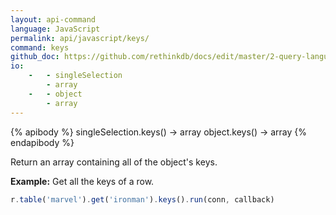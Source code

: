```yaml
---
layout: api-command 
language: JavaScript
permalink: api/javascript/keys/
command: keys
github_doc: https://github.com/rethinkdb/docs/edit/master/2-query-language/api/javascript/document-manipulation/keys.md
io:
    -   - singleSelection
        - array
    -   - object
        - array
---
```


{% apibody %}
singleSelection.keys() &rarr; array
object.keys() &rarr; array
{% endapibody %}

Return an array containing all of the object's keys.

__Example:__ Get all the keys of a row.

```js
r.table('marvel').get('ironman').keys().run(conn, callback)
```


